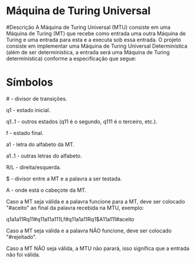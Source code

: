 Máquina de Turing Universal
========

#Descrição
A Máquina de Turing Universal (MTU) consiste em uma Máquina de Turing (MT) que recebe como entrada uma outra Máquina de Turing e uma entrada para esta e a executa sob essa entrada. O projeto consiste em implementar uma Máquina de Turing Universal Determinística (além de ser determinística, a entrada será uma Máquina de Turing determinística) conforme a especificação que segue:

# Símbolos
\# - divisor de transições.

q1 - estado inicial.

q1..1 - outros estados (q11 é o segundo, q111 é o terceiro, etc.).

f - estado final.

a1 - letra do alfabeto da MT.

a1..1 - outras letras do alfabeto.

R/L - direita/esquerda.

$ - divisor entre a MT e a palavra a ser testada.

A - onde está o cabeçote da MT.

Caso a MT seja válida e a palavra funcione para a MT, deve ser colocado "#aceito" ao final da palavra recebida na MTU, exemplo:

q1a1a11Rq11#q11a11a111Lf#q11a1a11Rq1$A11a111#aceito

Caso a MT seja válida e a palavra NÃO funcione, deve ser colocado "#rejeitado".

Caso a MT NÃO seja válida, a MTU não parará, isso significa que a entrada não foi válida.
